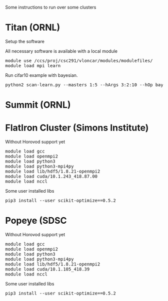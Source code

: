 Some instructions to run over some clusters

# Titan (ORNL)

Setup the software

All necessary software is available with a local module
<pre>
module use /ccs/proj/csc291/vloncar/modules/modulefiles/
module load mpi_learn
</pre>

Run cifar10 example with bayesian.
<pre>
python2 scan-learn.py --masters 1:5 --hArgs 3:2:10 --hOp bayesian --force --model cifar10
</pre>

# Summit (ORNL)

# FlatIron Cluster (Simons Institute)

Without Horovod support yet

<pre>
module load gcc
module load openmpi2
module load python3
module load python3-mpi4py
module load lib/hdf5/1.8.21-openmpi2
module load cuda/10.1.243_418.87.00
module load nccl
</pre>

Some user installed libs
<pre>
pip3 install --user scikit-optimize==0.5.2
</pre>

# Popeye (SDSC

Without Horovod support yet

<pre>
module load gcc
module load openmpi2
module load python3
module load python3-mpi4py
module load lib/hdf5/1.8.21-openmpi2
module load cuda/10.1.105_418.39
module load nccl
</pre>

Some user installed libs
<pre>
pip3 install --user scikit-optimize==0.5.2
</pre>
